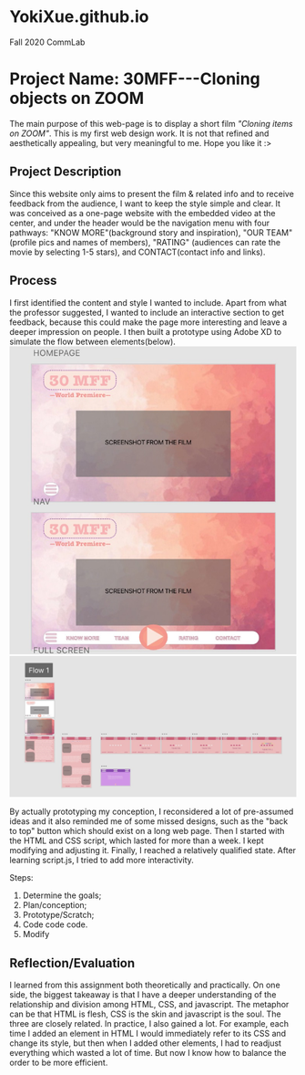 # YokiXue.github.io
Fall 2020 CommLab





**Project Name: 30MFF---Cloning objects on ZOOM**
===================

The main purpose of this web-page is to display a short film *"Cloning items on ZOOM"*. This is my first web design work. It is not that refined and aesthetically appealing, but very meaningful to me. Hope you like it :>


Project Description
----------

Since this website only aims to present the film & related info and to receive feedback from the audience, I want to keep the style simple and clear. It was conceived as a one-page website with the embedded video at the center, and under the header would be the navigation menu with four pathways: "KNOW MORE"(background story and inspiration), "OUR TEAM" (profile pics and names of members), "RATING" (audiences can rate the movie by selecting 1-5 stars), and CONTACT(contact info and links).

Process
----------

I first identified the content and style I wanted to include. Apart from what the professor suggested, I wanted to include an interactive section to get feedback, because this could make the page more interesting and leave a deeper impression on people. I then built a prototype using Adobe XD to simulate the flow between elements(below). 
![](xd1.jpeg)
![](xd2.jpeg)

By actually prototyping my conception, I reconsidered a lot of pre-assumed ideas and it also reminded me of some missed designs, such as the "back to top" button which should exist on a long web page. Then I started with the HTML and CSS script, which lasted for more than a week. I kept modifying and adjusting it. Finally, I reached a relatively qualified state. After learning script.js, I tried to add more interactivity.

Steps:
1. Determine the goals;
2. Plan/conception;
3. Prototype/Scratch;
4. Code code code.
5. Modify

Reflection/Evaluation
----------
I learned from this assignment both theoretically and practically. On one side, the biggest takeaway is that I have a deeper understanding of the relationship and division among HTML, CSS, and javascript. The metaphor can be that HTML is flesh, CSS is the skin and javascript is the soul. The three are closely related. In practice, I also gained a lot. For example, each time I added an element in HTML I would immediately refer to its CSS and change its style, but then when I added other elements, I had to readjust everything which wasted a lot of time. But now I know how to balance the order to be more efficient.
